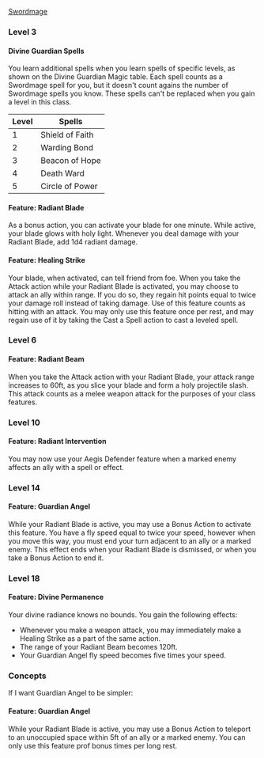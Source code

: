 [Swordmage](https://fairo20.github.io/Swordmage/Swordmage_Class.html)

### Level 3
#### Divine Guardian Spells
You learn additional spells when you learn spells of specific levels, as shown on the Divine Guardian Magic table. Each spell counts as a Swordmage spell for you, but it doesn't count agains the number of Swordmage spells you know. These spells can't be replaced when you gain a level in this class.

| Level | Spells          |
| ----- | --------------- |
| 1     | Shield of Faith |
| 2     | Warding Bond    |
| 3     | Beacon of Hope  |
| 4     | Death Ward      |
| 5     | Circle of Power |

#### Feature: Radiant Blade
As a bonus action, you can activate your blade for one minute. While active, your blade glows with holy light. Whenever you deal damage with your Radiant Blade, add 1d4 radiant damage. 

#### Feature: Healing Strike
Your blade, when activated, can tell friend from foe. When you take the Attack action while your Radiant Blade is activated, you may choose to attack an ally within range. If you do so, they regain hit points equal to twice your damage roll instead of taking damage. Use of this feature counts as hitting with an attack. You may only use this feature once per rest, and may regain use of it by taking the Cast a Spell action to cast a leveled spell. 

### Level 6
#### Feature: Radiant Beam
When you take the Attack action with your Radiant Blade, your attack range increases to 60ft, as you slice your blade and form a holy projectile slash. This attack counts as a melee weapon attack for the purposes of your class features.

### Level 10
#### Feature: Radiant Intervention
You may now use your Aegis Defender feature when a marked enemy affects an ally with a spell or effect. 

### Level 14
#### Feature: Guardian Angel
While your Radiant Blade is active, you may use a Bonus Action to activate this feature. You have a fly speed equal to twice your speed, however when you move this way, you must end your turn adjacent to an ally or a marked enemy. This effect ends when your Radiant Blade is dismissed, or when you take a Bonus Action to end it.

### Level 18
#### Feature: Divine Permanence
Your divine radiance knows no bounds. You gain the following effects:
- Whenever you make a weapon attack, you may immediately make a Healing Strike as a part of the same action.
- The range of your Radiant Beam becomes 120ft.
- Your Guardian Angel fly speed becomes five times your speed. 

### Concepts
If I want Guardian Angel to be simpler:
#### Feature: Guardian Angel
While your Radiant Blade is active, you may use a Bonus Action to teleport to an unoccupied space within 5ft of an ally or a marked enemy. You can only use this feature prof bonus times per long rest. 